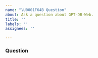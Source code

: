 ```yaml
---
name: "\U0001F64B Question"
about: Ask a question about GPT-DB-Web.
title: ''
labels: ''
assignees: ''

---
```


<!--
Thanks for your interest in Db-GPT-Web! ❤️
Please check if there is no similar issue before creating this one.

Please ask one question per issue.
-->

### Question
